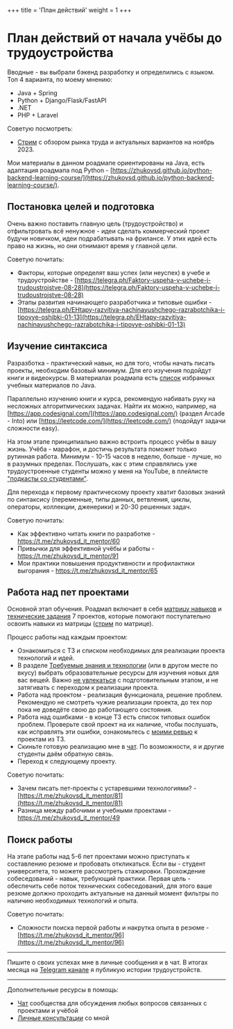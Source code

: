 +++
title = 'План действий'
weight = 1
+++

# План действий от начала учёбы до трудоустройства

Вводные - вы выбрали бэкенд разработку и определились с языком. Топ 4 варианта, по моему мнению:
- Java + Spring
- Python + Django/Flask/FastAPI
- .NET
- PHP + Laravel

Советую посмотреть:
- [Стрим](https://www.youtube.com/watch?v=Y1SmjcSGQjQ) с обзором рынка труда и актуальных вариантов на ноябрь 2023.

Мои материалы в данном роадмапе ориентированы на Java, есть адаптация роадмапа под Python - [https://zhukovsd.github.io/python-backend-learning-course/](https://zhukovsd.github.io/python-backend-learning-course/).

## Постановка целей и подготовка

Очень важно поставить главную цель (трудоустройство) и отфильтровать всё ненужное - идеи сделать коммерческий проект будучи новичком, идеи подрабатывать на фрилансе. У этих идей есть право на жизнь, но они отнимают время у главной цели.

Советую почитать:
- Факторы, которые определят ваш успех (или неуспех) в учебе и трудоустройстве - [https://telegra.ph/Faktory-uspeha-v-uchebe-i-trudoustrojstve-08-28](https://telegra.ph/Faktory-uspeha-v-uchebe-i-trudoustrojstve-08-28)
- Этапы развития начинающего разработчика и типовые ошибки - [https://telegra.ph/EHtapy-razvitiya-nachinayushchego-razrabotchika-i-tipovye-oshibki-01-13](https://telegra.ph/EHtapy-razvitiya-nachinayushchego-razrabotchika-i-tipovye-oshibki-01-13)

## Изучение синтаксиса

Разразботка - практический навык, но для того, чтобы начать писать проекты, необходим базовый минимум. Для его изучения подойдут книги и видеокурсы. В материалах роадмапа есть [список](./technologies/java.md#избранные-курсы-и-учебные-ресурсы) избранных учебных материалов по Java.

Параллельно изучению книги и курса, рекомендую набивать руку на несложных алгоритмических задачах. Найти их можно, например, на [https://app.codesignal.com/](https://app.codesignal.com/) (раздел Arcade - Into) или [https://leetcode.com/](https://leetcode.com/) (подойдут задачи сложности easy).

На этом этапе принципиально важно встроить процесс учёбы в вашу жизнь. Учёба - марафон, и достичь результата поможет только рутинная работа. Минимум - 10-15 часов в неделю, больше - лучше, но в разумных пределах. Послушать, как с этим справлялись уже трудоустроенные студенты можно у меня на YouTube, в плейлисте ["подкасты со студентами"](https://www.youtube.com/playlist?list=PLOVOZrcS3XMbjLwcF9uxbjsdHuMqbvPdp).

Для перехода к первому практическому проекту хватит базовых знаний по синтаксису (переменные, типы данных, ветвления, циклы, операторы, коллекции, дженерики) и 20-30 решенных задач.

Советую почитать:
- Как эффективно читать книги по разработке - https://t.me/zhukovsd_it_mentor/60
- Привычки для эффективной учёбы и работы - https://t.me/zhukovsd_it_mentor/91
- Мои практики повышения продуктивности и профилактики выгорания - https://t.me/zhukovsd_it_mentor/65

## Работа над пет проектами

Основной этап обучения. Роадмап включает в себя [матрицу навыков](./_index.md#схема-навыков) и [технические задания](./_index.md#проекты-с-техзаданиями) 7 проектов, которые помогают поступательно освоить навыки из матрицы ([стрим](https://www.youtube.com/watch?v=4B21MDbtbWE) по матрице).

Процесс работы над каждым проектом:
- Ознакомиться с ТЗ и списком необходимых для реализации проекта технологий и идей.
- В разделе [Требуемые знания и технологии](./_index.md#требуемые-знания-и-технологии) (или в другом месте по вкусу) выбрать образовательные ресурсы для изучения новых для вас вещей. Важно [не увлекаться](https://t.me/zhukovsd_it_mentor/92) с подготовительным этапом, и не затягивать с переходом к реализации проекта.
- Работа над проектом - реализация функционала, решение проблем. Рекомендую не смотреть чужие реализации проекта, до тех пор пока не доведёте свою до работающего состояния.
- Работа над ошибками - в конце ТЗ есть список типовых ошибок проблем. Проверьте свой проект на их наличие, чтобы послушать, как исправлять эти ошибки, ознакомьтесь с [моими ревью](./finished-projects/_index.md) к проектам из ТЗ.
- Скиньте готовую реализацию мне в [чат](https://t.me/zhukovsd_it_chat). По возможности, я и другие студенты даём обратную связь.
- Переход к следующему проекту.

Советую почитать:
- Зачем писать пет-проекты с устаревшими технологиями? - [https://t.me/zhukovsd_it_mentor/81](https://t.me/zhukovsd_it_mentor/81)
- Разница между рабочими и учебными проектами - https://t.me/zhukovsd_it_mentor/49

## Поиск работы

На этапе работы над 5-6 пет проектами можно приступать к составлению резюме и пробовать откликаться. Если вы - студент университета, то можете рассмотреть стажировки. Прохождение собеседований - навык, требующий практики. Первая цель - обеспечить себе поток технических собеседований, для этого ваше резюме должно проходить актуальные на данный момент фильтры по наличию необходимых технологий и опыта.

Советую почитать:
- Сложности поиска первой работы и накрутка опыта в резюме - [https://t.me/zhukovsd_it_mentor/96](https://t.me/zhukovsd_it_mentor/96)

---

Пишите о своих успехах мне в личные сообщения и в чат. В итогах месяца на [Telegram канале](https://t.me/zhukovsd_it_mentor) я публикую истории трудоустройств.

---

Дополнительные ресурсы в помощь:
- [Чат](https://t.me/zhukovsd_it_chat) сообщества для обсуждения любых вопросов связанных с проектами и учёбой
- [Личные консультации](https://t.me/zhukovsd_it_mentor/98) со мной
